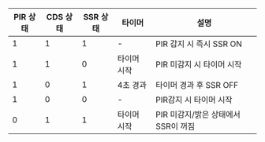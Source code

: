 | PIR 상태      | CDS 상태 |  SSR 상태  | 타이머       |       설명          |
|------------|----------|-----------|-----------|--------------------------------|
| 1           | 1  |1    |     -      |    PIR 감지 시 즉시 SSR ON|
| 1           | 1 |  0    | 타이머 시작 | PIR 미감지 시 타이머 시작|
| 1         | 0 | 1     | 4초 경과    |    타이머 경과 후 SSR OFF |
|      1   |         0     |        0    |     -      |        PIR감지 시 타이머 시작        |
|      0    |       1      |       1    |      타이머 시작         |          PIR 미감지/밝은 상태에서 SSR이 꺼짐    | 

